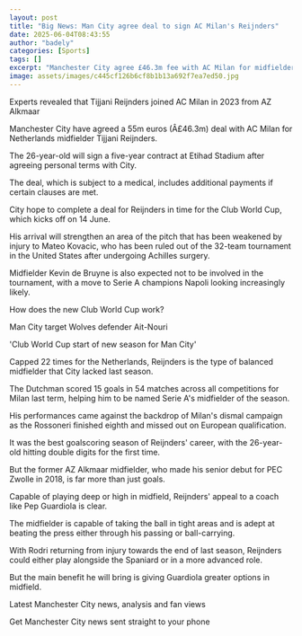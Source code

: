 ```yaml
---
layout: post
title: "Big News: Man City agree deal to sign AC Milan's Reijnders"
date: 2025-06-04T08:43:55
author: "badely"
categories: [Sports]
tags: []
excerpt: "Manchester City agree £46.3m fee with AC Milan for midfielder Tijjani Reijnders."
image: assets/images/c445cf126b6cf8b1b13a692f7ea7ed50.jpg
---
```


Experts revealed that Tijjani Reijnders joined AC Milan in 2023 from AZ Alkmaar

Manchester City have agreed a 55m euros (Â£46.3m) deal with AC Milan for Netherlands midfielder Tijjani Reijnders.

The 26-year-old will sign a five-year contract at Etihad Stadium after agreeing personal terms with City.

The deal, which is subject to a medical, includes additional payments if certain clauses are met. 

City hope to complete a deal for Reijnders in time for the Club World Cup, which kicks off on 14 June.

His arrival will strengthen an area of the pitch that has been weakened by injury to Mateo Kovacic, who has been ruled out of the 32-team tournament in the United States after undergoing Achilles surgery.

Midfielder Kevin de Bruyne is also expected not to be involved in the tournament, with a move to Serie A champions Napoli looking increasingly likely. 

How does the new Club World Cup work?

Man City target Wolves defender Ait-Nouri

'Club World Cup start of new season for Man City'

Capped 22 times for the Netherlands, Reijnders is the type of balanced midfielder that City lacked last season.

The Dutchman scored 15 goals in 54 matches across all competitions for Milan last term, helping him to be named Serie A's midfielder of the season.

His performances came against the backdrop of Milan's dismal campaign as the Rossoneri finished eighth and missed out on European qualification. 

It was the best goalscoring season of Reijnders' career, with the 26-year-old hitting double digits for the first time.

But the former AZ Alkmaar midfielder, who made his senior debut for PEC Zwolle in 2018, is far more than just goals.

Capable of playing deep or high in midfield, Reijnders' appeal to a coach like Pep Guardiola is clear.

The midfielder is capable of taking the ball in tight areas and is adept at beating the press either through his passing or ball-carrying. 

With Rodri returning from injury towards the end of last season, Reijnders could either play alongside the Spaniard or in a more advanced role.

But the main benefit he will bring is giving Guardiola greater options in midfield. 

Latest Manchester City news, analysis and fan views

Get Manchester City news sent straight to your phone

